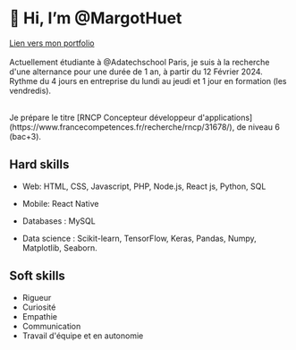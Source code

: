 # 👋 Hi, I’m @MargotHuet
[Lien vers mon portfolio]()
<br>
<br>
Actuellement étudiante à @Adatechschool Paris, je suis à la recherche d'une alternance pour une durée de 1 an, à partir du 12 Février 2024. Rythme du 4 jours en entreprise du lundi au jeudi et 1 jour en formation (les vendredis). 

<br>
Je prépare le titre [RNCP Concepteur développeur d'applications](https://www.francecompetences.fr/recherche/rncp/31678/), de niveau 6 (bac+3).
<br>

## Hard skills

- Web: HTML, CSS, Javascript, PHP, Node.js, React js, Python, SQL

- Mobile: React Native

- Databases : MySQL

- Data science : Scikit-learn, TensorFlow, Keras, Pandas, Numpy, Matplotlib, Seaborn. 

## Soft skills

- Rigueur
- Curiosité
- Empathie
- Communication 
- Travail d'équipe et en autonomie

<!---
MargotHuet/MargotHuet is a ✨ special ✨ repository because its `README.md` (this file) appears on your GitHub profile.
You can click the Preview link to take a look at your changes.
--->
